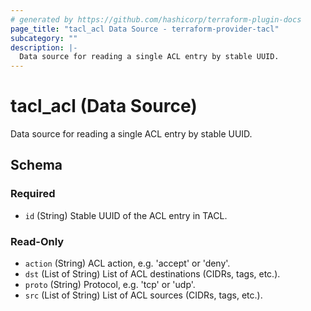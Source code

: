 ```yaml
---
# generated by https://github.com/hashicorp/terraform-plugin-docs
page_title: "tacl_acl Data Source - terraform-provider-tacl"
subcategory: ""
description: |-
  Data source for reading a single ACL entry by stable UUID.
---
```


# tacl_acl (Data Source)

Data source for reading a single ACL entry by stable UUID.



<!-- schema generated by tfplugindocs -->
## Schema

### Required

- `id` (String) Stable UUID of the ACL entry in TACL.

### Read-Only

- `action` (String) ACL action, e.g. 'accept' or 'deny'.
- `dst` (List of String) List of ACL destinations (CIDRs, tags, etc.).
- `proto` (String) Protocol, e.g. 'tcp' or 'udp'.
- `src` (List of String) List of ACL sources (CIDRs, tags, etc.).
